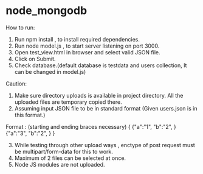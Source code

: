 # node_mongodb
How to run:

1. Run npm install , to install required dependencies.
2. Run node model.js , to start server listening on port 3000.
3. Open test_view.html in browser and select valid JSON file.
4. Click on Submit.
5. Check database.(default database is testdata and users collection, It can be changed in model.js)

Caution:
1. Make sure directory uploads is available in project directory. All the uploaded files are temporary copied there.
2. Assuming input JSON file to be in standard format (Given users.json is in this format.)

Format : (starting and ending braces necessary)
{
	{"a":"1",
	"b":"2",
	}
	{"a":"3",
	 "b":"2",
	}
}

3. While testing through other upload ways , enctype of post request must be multipart/form-data for this to work.
4. Maximum of 2 files can be selected at once.
5. Node JS modules are not uploaded.
